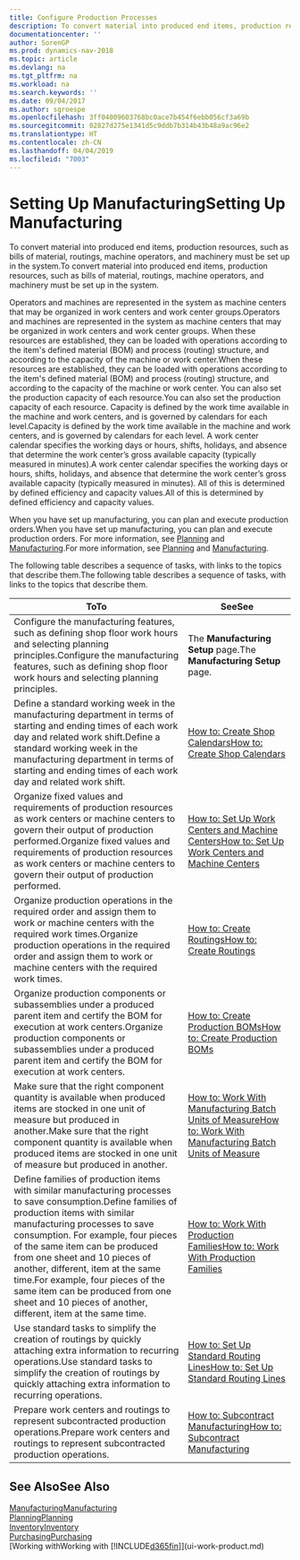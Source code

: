 ```yaml
---
title: Configure Production Processes
description: To convert material into produced end items, production resources, such as bills of material, routings, machine operators, and machinery must be set up in the system.
documentationcenter: ''
author: SorenGP
ms.prod: dynamics-nav-2018
ms.topic: article
ms.devlang: na
ms.tgt_pltfrm: na
ms.workload: na
ms.search.keywords: ''
ms.date: 09/04/2017
ms.author: sgroespe
ms.openlocfilehash: 3ff04009603768bc0ace7b454f6ebb056cf3a69b
ms.sourcegitcommit: 02827d275e1341d5c9ddb7b314b43b48a9ac96e2
ms.translationtype: HT
ms.contentlocale: zh-CN
ms.lasthandoff: 04/04/2019
ms.locfileid: "7003"
---
```

# <a name="setting-up-manufacturing"></a><span data-ttu-id="65b62-103">Setting Up Manufacturing</span><span class="sxs-lookup"><span data-stu-id="65b62-103">Setting Up Manufacturing</span></span>
<span data-ttu-id="65b62-104">To convert material into produced end items, production resources, such as bills of material, routings, machine operators, and machinery must be set up in the system.</span><span class="sxs-lookup"><span data-stu-id="65b62-104">To convert material into produced end items, production resources, such as bills of material, routings, machine operators, and machinery must be set up in the system.</span></span>

<span data-ttu-id="65b62-105">Operators and machines are represented in the system as machine centers that may be organized in work centers and work center groups.</span><span class="sxs-lookup"><span data-stu-id="65b62-105">Operators and machines are represented in the system as machine centers that may be organized in work centers and work center groups.</span></span> <span data-ttu-id="65b62-106">When these resources are established, they can be loaded with operations according to the item's defined material (BOM) and process (routing) structure, and according to the capacity of the machine or work center.</span><span class="sxs-lookup"><span data-stu-id="65b62-106">When these resources are established, they can be loaded with operations according to the item's defined material (BOM) and process (routing) structure, and according to the capacity of the machine or work center.</span></span> <span data-ttu-id="65b62-107">You can also set the production capacity of each resource.</span><span class="sxs-lookup"><span data-stu-id="65b62-107">You can also set the production capacity of each resource.</span></span> <span data-ttu-id="65b62-108">Capacity is defined by the work time available in the machine and work centers, and is governed by calendars for each level.</span><span class="sxs-lookup"><span data-stu-id="65b62-108">Capacity is defined by the work time available in the machine and work centers, and is governed by calendars for each level.</span></span> <span data-ttu-id="65b62-109">A work center calendar specifies the working days or hours, shifts, holidays, and absence that determine the work center’s gross available capacity (typically measured in minutes).</span><span class="sxs-lookup"><span data-stu-id="65b62-109">A work center calendar specifies the working days or hours, shifts, holidays, and absence that determine the work center’s gross available capacity (typically measured in minutes).</span></span> <span data-ttu-id="65b62-110">All of this is determined by defined efficiency and capacity values.</span><span class="sxs-lookup"><span data-stu-id="65b62-110">All of this is determined by defined efficiency and capacity values.</span></span>  

<span data-ttu-id="65b62-111">When you have set up manufacturing, you can plan and execute production orders.</span><span class="sxs-lookup"><span data-stu-id="65b62-111">When you have set up manufacturing, you can plan and execute production orders.</span></span> <span data-ttu-id="65b62-112">For more information, see [Planning](production-planning.md) and [Manufacturing](production-manage-manufacturing.md).</span><span class="sxs-lookup"><span data-stu-id="65b62-112">For more information, see [Planning](production-planning.md) and [Manufacturing](production-manage-manufacturing.md).</span></span>  

 <span data-ttu-id="65b62-113">The following table describes a sequence of tasks, with links to the topics that describe them.</span><span class="sxs-lookup"><span data-stu-id="65b62-113">The following table describes a sequence of tasks, with links to the topics that describe them.</span></span>   

|**<span data-ttu-id="65b62-114">To</span><span class="sxs-lookup"><span data-stu-id="65b62-114">To</span></span>**|**<span data-ttu-id="65b62-115">See</span><span class="sxs-lookup"><span data-stu-id="65b62-115">See</span></span>**|  
|------------|-------------|  
|<span data-ttu-id="65b62-116">Configure the manufacturing features, such as defining shop floor work hours and selecting planning principles.</span><span class="sxs-lookup"><span data-stu-id="65b62-116">Configure the manufacturing features, such as defining shop floor work hours and selecting planning principles.</span></span>|<span data-ttu-id="65b62-117">The **Manufacturing Setup** page.</span><span class="sxs-lookup"><span data-stu-id="65b62-117">The **Manufacturing Setup** page.</span></span>|  
|<span data-ttu-id="65b62-118">Define a standard working week in the manufacturing department in terms of starting and ending times of each work day and related work shift.</span><span class="sxs-lookup"><span data-stu-id="65b62-118">Define a standard working week in the manufacturing department in terms of starting and ending times of each work day and related work shift.</span></span>|[<span data-ttu-id="65b62-119">How to: Create Shop Calendars</span><span class="sxs-lookup"><span data-stu-id="65b62-119">How to: Create Shop Calendars</span></span>](production-how-to-create-work-center-calendars.md)|  
|<span data-ttu-id="65b62-120">Organize fixed values and requirements of production resources as work centers or machine centers to govern their output of production performed.</span><span class="sxs-lookup"><span data-stu-id="65b62-120">Organize fixed values and requirements of production resources as work centers or machine centers to govern their output of production performed.</span></span>|[<span data-ttu-id="65b62-121">How to: Set Up Work Centers and Machine Centers</span><span class="sxs-lookup"><span data-stu-id="65b62-121">How to: Set Up Work Centers and Machine Centers</span></span>](production-how-to-set-up-work-and-machine-centers.md)|
|<span data-ttu-id="65b62-122">Organize production operations in the required order and assign them to work or machine centers with the required work times.</span><span class="sxs-lookup"><span data-stu-id="65b62-122">Organize production operations in the required order and assign them to work or machine centers with the required work times.</span></span>|[<span data-ttu-id="65b62-123">How to: Create Routings</span><span class="sxs-lookup"><span data-stu-id="65b62-123">How to: Create Routings</span></span>](production-how-to-create-routings.md)|
|<span data-ttu-id="65b62-124">Organize production components or subassemblies under a produced parent item and certify the BOM for execution at work centers.</span><span class="sxs-lookup"><span data-stu-id="65b62-124">Organize production components or subassemblies under a produced parent item and certify the BOM for execution at work centers.</span></span>|[<span data-ttu-id="65b62-125">How to: Create Production BOMs</span><span class="sxs-lookup"><span data-stu-id="65b62-125">How to: Create Production BOMs</span></span>](production-how-to-create-production-boms.md)|
|<span data-ttu-id="65b62-126">Make sure that the right component quantity is available when produced items are stocked in one unit of measure but produced in another.</span><span class="sxs-lookup"><span data-stu-id="65b62-126">Make sure that the right component quantity is available when produced items are stocked in one unit of measure but produced in another.</span></span>|[<span data-ttu-id="65b62-127">How to: Work With Manufacturing Batch Units of Measure</span><span class="sxs-lookup"><span data-stu-id="65b62-127">How to: Work With Manufacturing Batch Units of Measure</span></span>](production-how-to-use-the-manufacturing-batch-unit-of-measure.md)|  
|<span data-ttu-id="65b62-128">Define families of production items with similar manufacturing processes to save consumption.</span><span class="sxs-lookup"><span data-stu-id="65b62-128">Define families of production items with similar manufacturing processes to save consumption.</span></span> <span data-ttu-id="65b62-129">For example, four pieces of the same item can be produced from one sheet and 10 pieces of another, different, item at the same time.</span><span class="sxs-lookup"><span data-stu-id="65b62-129">For example, four pieces of the same item can be produced from one sheet and 10 pieces of another, different, item at the same time.</span></span>|[<span data-ttu-id="65b62-130">How to: Work With Production Families</span><span class="sxs-lookup"><span data-stu-id="65b62-130">How to: Work With Production Families</span></span>](production-how-work-family.md)|
|<span data-ttu-id="65b62-131">Use standard tasks to simplify the creation of routings by quickly attaching extra information to recurring operations.</span><span class="sxs-lookup"><span data-stu-id="65b62-131">Use standard tasks to simplify the creation of routings by quickly attaching extra information to recurring operations.</span></span>|[<span data-ttu-id="65b62-132">How to: Set Up Standard Routing Lines</span><span class="sxs-lookup"><span data-stu-id="65b62-132">How to: Set Up Standard Routing Lines</span></span>](production-how-set-up-standard-routing-lines.md)|  
|<span data-ttu-id="65b62-133">Prepare work centers and routings to represent subcontracted production operations.</span><span class="sxs-lookup"><span data-stu-id="65b62-133">Prepare work centers and routings to represent subcontracted production operations.</span></span>|[<span data-ttu-id="65b62-134">How to: Subcontract Manufacturing</span><span class="sxs-lookup"><span data-stu-id="65b62-134">How to: Subcontract Manufacturing</span></span>](production-how-to-subcontract-manufacturing.md)|  

## <a name="see-also"></a><span data-ttu-id="65b62-135">See Also</span><span class="sxs-lookup"><span data-stu-id="65b62-135">See Also</span></span>
[<span data-ttu-id="65b62-136">Manufacturing</span><span class="sxs-lookup"><span data-stu-id="65b62-136">Manufacturing</span></span>](production-manage-manufacturing.md)    
[<span data-ttu-id="65b62-137">Planning</span><span class="sxs-lookup"><span data-stu-id="65b62-137">Planning</span></span>](production-planning.md)   
[<span data-ttu-id="65b62-138">Inventory</span><span class="sxs-lookup"><span data-stu-id="65b62-138">Inventory</span></span>](inventory-manage-inventory.md)  
[<span data-ttu-id="65b62-139">Purchasing</span><span class="sxs-lookup"><span data-stu-id="65b62-139">Purchasing</span></span>](purchasing-manage-purchasing.md)  
[<span data-ttu-id="65b62-140">Working with</span><span class="sxs-lookup"><span data-stu-id="65b62-140">Working with</span></span> [!INCLUDE[d365fin](includes/d365fin_md.md)]](ui-work-product.md)
